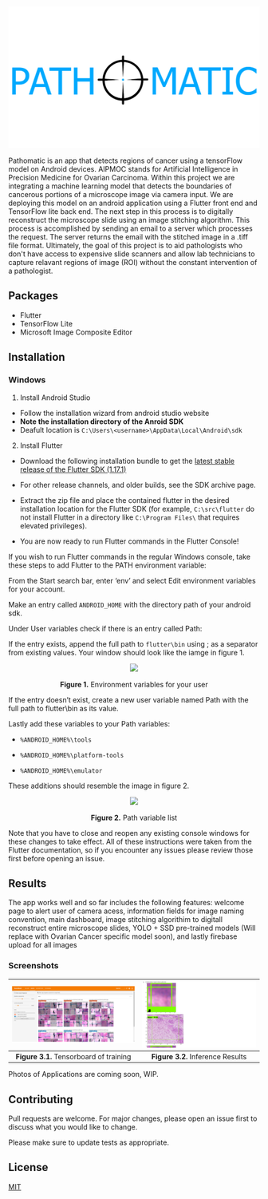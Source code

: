 <img src="assets/images/InitialLogo.png" />


Pathomatic is an app that detects regions of cancer using a tensorFlow model on Android devices. AIPMOC stands for Artificial Intelligence in Precision Medicine for Ovarian Carcinoma. Within this project we are integrating a machine learning model that detects the boundaries of cancerous portions of a microscope image via camera input. We are deploying this model on an android application using a Flutter front end and TensorFlow lite back end. The next step in this process is to digitally reconstruct the microscope slide using an image stitching algorithm. This process is accomplished by sending an email to a server which processes the request. The server returns the email with the stitched image in a .tiff file format. Ultimately, the goal of this project is to aid pathologists who don't have access to expensive slide scanners and allow lab technicians to capture relavant regions of image (ROI) without the constant intervention of a pathologist.

## Packages
* Flutter
* TensorFlow Lite
* Microsoft Image Composite Editor

## Installation
### Windows
1.  Install Android Studio
  * Follow the installation wizard from android studio website
  * **Note the installation directory of the Anroid SDK**
  * Deafult location is `C:\Users\<username>\AppData\Local\Android\sdk`

2. Install Flutter
  * Download the following installation bundle to get the [latest stable release of the Flutter SDK (1.17.1)](https://storage.googleapis.com/flutter_infra/releases/stable/windows/flutter_windows_1.17.1-stable.zip)

  * For other release channels, and older builds, see the SDK archive page.

  * Extract the zip file and place the contained flutter in the desired installation location for the Flutter SDK (for example, `C:\src\flutter` do not install Flutter in a directory like `C:\Program Files\` that requires elevated privileges).

  * You are now ready to run Flutter commands in the Flutter Console!

If you wish to run Flutter commands in the regular Windows console, take these steps to add Flutter to the PATH environment variable:

From the Start search bar, enter ‘env’ and select Edit environment variables for your account.

Make an entry called `ANDROID_HOME` with the directory path of your android sdk.

Under User variables check if there is an entry called Path:

If the entry exists, append the full path to `flutter\bin` using ; as a separator from existing values. Your window should look like the iamge in figure 1.
<p align="center">
<img src="https://i.imgur.com/bkHoC32.png") />
</p>
<p align="center"><b>Figure 1.</b> Environment variables for your user</p>

If the entry doesn’t exist, create a new user variable named Path with the full path to flutter\bin as its value.


Lastly add these variables to your Path variables:
  * `%ANDROID_HOME%\tools`

  * `%ANDROID_HOME%\platform-tools`

  * `%ANDROID_HOME%\emulator`

These additions should resemble the image in figure 2.

<p align="center">
<img src="https://i.imgur.com/y58t4RN.png" />
</p>
<p align="center"><b>Figure 2.</b> Path variable list</p>

Note that you have to close and reopen any existing console windows for these changes to take effect. All of these instructions were taken from the Flutter documentation, so if you encounter any issues please review those first before opening an issue.

## Results
The app works well and so far includes the following features: welcome page to alert user of camera acess, information fields for image naming convention, main dashboard, image stitching algorithim to digitall reconstruct entire microscope slides, YOLO + SSD pre-trained models (Will replace with Ovarian Cancer specific model soon), and lastly firebase upload for all images

### Screenshots
<p align="center">

![](README_images/tfBoard_results.png)  |  ![](README_images/inference.PNG)
:-------------------------:|:-------------------------:
**Figure 3.1.** Tensorboard of training            |  **Figure 3.2.** Inference Results
</p>


Photos of Applications are coming soon, WIP.

## Contributing
Pull requests are welcome. For major changes, please open an issue first to discuss what you would like to change.

Please make sure to update tests as appropriate.

## License
[MIT](https://choosealicense.com/licenses/mit/)
